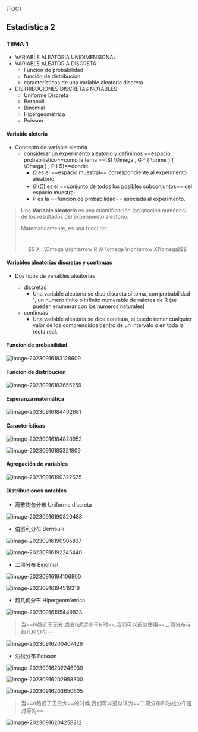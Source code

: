 [TOC]

## Estadística 2

### TEMA 1

* VARIABLE ALEATORIA UNIDIMENSIONAL
* VARIABLE ALEATORIA DISCRETA
    * Función de probabilidad
    * función de distribución
    * características de una variable aleatoria discreta
* DISTRIBUCIONES DISCRETAS NOTABLES
    * Uniforme Discreta
    * Bernoulli
    * Binomial
    * Hipergeométrica
    * Poisson

#### Variable aletoria

* Concepto de variable aletoria
    * considerar un experimento aleatorio y definimos ==espacio probabilístico==como la tema ==($( \Omega , G ^ { \prime } ( \Omega ) , P ) $)==donde:
        * $\Omega$ es el ==espacio muestral== correspondiente al experimento aleatorio
        * $G ^ { \prime } ( \Omega )$ es el ==conjunto de todos los posibles subconjuntos== del espacio muestral
        * $P$ es la ==funcion de probabilidad== asociada al experimento.

> Una **Variable aleatoria** es una cuantificación (asignación numérica) de los resultados del experimento aleatorio.
>
> Matematicamente, es una funci'on:
>
> ​	$$ X : \Omega \rightarrow R \\\ \omega \rightarrow X(\omega)$$



#### Variables aleatorias discretas y continuas

* Dos tipos de variables aleatorias 

    * discretas
        * Una variable aleatoria se dice discreta si toma, con probabilidad 1, un numero finito o infinito numerable de valores de R (se pueden enumerar con los numeros naturales)
    * continuas
        * Una variable aleatoria se dice continua, si puede tomar cualquier valor de los comprendidos dentro de un intervalo o en toda la recta real.




#### Funcion de probabilidad 

![image-20230916183128609](../Content/image-20230916183128609.png)

#### Funcion de distribución 

![image-20230916183655259](../Content/image-20230916183655259.png)

#### Esperanza matemática 

![image-20230916184402681](../Content/image-20230916184402681.png)

#### Características

![image-20230916184820952](../Content/image-20230916184820952.png)

![image-20230916185321809](../Content/image-20230916185321809.png)

#### Agregación de variables

![image-20230916190322625](../Content/image-20230916190322625.png)

#### Distribuciones notables

 *  离散均匀分布 Uniforme discreta

![image-20230916190820488](../Content/image-20230916190820488.png)

* 伯努利分布 Bernoulli

![image-20230916190905837](../Content/image-20230916190905837.png)

![image-20230916192245440](../Content/image-20230916192245440.png)

* 二项分布 Binomial

![image-20230916194106800](../Content/image-20230916194106800.png)

![image-20230916194519318](../Content/image-20230916194519318.png)

* 超几何分布 Hipergeom'etrica

![image-20230916195449833](../Content/image-20230916195449833.png)

> 当==N趋近于无穷 或者n远远小于N时==,我们可以近似使用==二项分布与超几何分布==

![image-20230916200407426](../Content/image-20230916200407426.png)

* 泊松分布 Poisson

![image-20230916202246939](../Content/image-20230916202246939.png)

![image-20230916202958300](../Content/image-20230916202958300.png)

![image-20230916203650605](../Content/image-20230916203650605.png)

> 当==n趋近于无穷大==的时候,我们可以近似认为==二项分布和泊松分布是对等的==

![image-20230916204258212](../Content/image-20230916204258212.png)






























